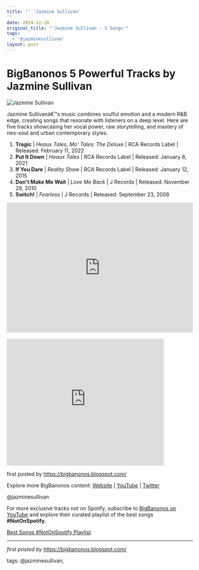 ```yaml
---
title: "' 'Jazmine Sullivan'
'"
date: 2024-12-20
original_title: "'Jazmine Sullivan - 5 Songs'"
tags:
  - '@jazminesullivan'
layout: post
---
```

<h1>BigBanonos 5 Powerful Tracks by Jazmine Sullivan</h1>
<img alt="Jazmine Sullivan" src="https://upload.wikimedia.org/wikipedia/commons/5/51/Jazmine_Sullivan_2015.jpg" /> <p>Jazmine Sullivanâ€™s music combines soulful emotion and a modern R&B edge, creating songs that resonate with listeners on a deep level. Here are five tracks showcasing her vocal power, raw storytelling, and mastery of neo-soul and urban contemporary styles.</p> <ol> <li><strong>Tragic</strong> | <em>Heaux Tales, Mo' Tales: The Deluxe</em> | RCA Records Label | Released: February 11, 2022</li> <li><strong>Put It Down</strong> | <em>Heaux Tales</em> | RCA Records Label | Released: January 8, 2021</li> <li><strong>If You Dare</strong> | <em>Reality Show</em> | RCA Records Label | Released: January 12, 2015</li> <li><strong>Don't Make Me Wait</strong> | <em>Love Me Back</em> | J Records | Released: November 29, 2010</li> <li><strong>Switch!</strong> | <em>Fearless</em> | J Records | Released: September 23, 2008</li>
</ol> <div> <iframe allow="autoplay; clipboard-write; encrypted-media; fullscreen; picture-in-picture" allowfullscreen="" frameborder="0" height="352" loading="lazy" src="https://open.spotify.com/embed/playlist/2hT5crmljJttF7VsSSeRMU?utm_source=generator" width="100%"></iframe>
</div>
<div><br /></div><iframe allowfullscreen="" frameborder="0" height="344" src="https://www.youtube.com/embed/videoseries?list=PLtuNtuTatqI2eHKjIc4z3DjYgyTDXoulP" width="425"></iframe>
<p>first posted by <a href="https://bigbanonos.blogspot.com/">https://bigbanonos.blogspot.com/</a></p> <div> <p>Explore more BigBanonos content: <a href="https://bigbanonos.blogspot.com/">Website</a> | <a href="https://www.youtube.com/@BigBanonos">YouTube</a> | <a href="https://x.com/bigbanonos">Twitter</a></p>
</div> <!--Tags-->
<p>@jazminesullivan</p>


<!--Subscribe and Playlist Links-->
<div>
    <p>For more exclusive tracks not on Spotify, subscribe to <a href="https://www.youtube.com/@BigBanonos" target="_blank">BigBanonos on YouTube</a> and explore their curated playlist of the best songs <strong>#NotOnSpotify</strong>.</p>
    <p><a href="https://www.youtube.com/playlist?list=PLtuNtuTatqI0kFahUCbtbfenC_ET5O_tr" target="_blank">Best Songs #NotOnSpotify Playlist<br /></a></p></div>

<hr />

<p><em>first posted by</em> <a href="https://bigbanonos.blogspot.com/" rel="noopener" target="_new">https://bigbanonos.blogspot.com/</a></p>

<p>tags: @jazminesullivan,</p>
